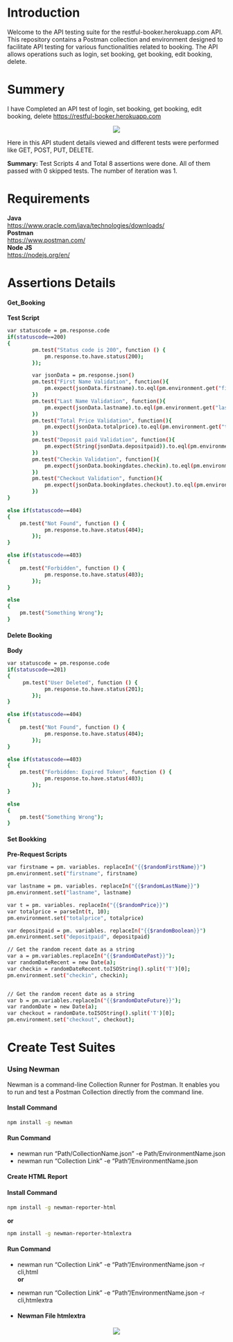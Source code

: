 # Introduction
Welcome to the API testing suite for the restful-booker.herokuapp.com API. This repository contains a Postman collection and environment designed to facilitate API testing for various functionalities related to booking. The API allows operations such as login, set booking, get booking, edit booking, delete. 

# Summery    
I have Completed an API test of login, set booking, get booking, edit booking, delete
https://restful-booker.herokuapp.com  
<p align="center">
  <img src="https://github.com/asaha12/cricket_19_keyboard/assets/113898640/8393cd4a-c9ed-402e-82b6-e08111601610" />
</p>
 

Here in this API student details viewed and different tests were performed like GET, POST, PUT, DELETE.

**Summary:** Test Scripts 4 and Total 8 assertions were done. All of them passed with 0 skipped tests. The number of iteration was 1.



# Requirements  
**Java**  
https://www.oracle.com/java/technologies/downloads/   
**Postman**   
https://www.postman.com/   
**Node JS**   
https://nodejs.org/en/    



# Assertions Details    
#### Get_Booking
**Test Script**
```bash
var statuscode = pm.response.code
if(statuscode==200)
{
        pm.test("Status code is 200", function () {
            pm.response.to.have.status(200);
        });

        var jsonData = pm.response.json()
        pm.test("First Name Validation", function(){
            pm.expect(jsonData.firstname).to.eql(pm.environment.get("firstname"))
        })  
        pm.test("Last Name Validation", function(){
            pm.expect(jsonData.lastname).to.eql(pm.environment.get("lastname"))
        })
        pm.test("Total Price Validation", function(){
            pm.expect(jsonData.totalprice).to.eql(pm.environment.get("totalprice"))
        })
        pm.test("Deposit paid Validation", function(){
            pm.expect(String(jsonData.depositpaid)).to.eql(pm.environment.get("depositpaid"))
        })
        pm.test("Checkin Validation", function(){
            pm.expect(jsonData.bookingdates.checkin).to.eql(pm.environment.get("checkin"))
        })
        pm.test("Checkout Validation", function(){
            pm.expect(jsonData.bookingdates.checkout).to.eql(pm.environment.get("checkout"))
        })
}

else if(statuscode==404)
{
    pm.test("Not Found", function () {
            pm.response.to.have.status(404);
        });
}

else if(statuscode==403)
{
    pm.test("Forbidden", function () {
            pm.response.to.have.status(403);
        });
}

else
{
    pm.test("Something Wrong");
}

```
#### Delete Booking
**Body**
```bash   
var statuscode = pm.response.code
if(statuscode==201)
{
     pm.test("User Deleted", function () {
            pm.response.to.have.status(201);
        });   
}

else if(statuscode==404)
{
    pm.test("Not Found", function () {
            pm.response.to.have.status(404);
        });
}

else if(statuscode==403)
{
    pm.test("Forbidden: Expired Token", function () {
            pm.response.to.have.status(403);
        });
}

else
{
    pm.test("Something Wrong");
}


```
#### Set Bookking
**Pre-Request Scripts**

```bash   
var firstname = pm. variables. replaceIn("{{$randomFirstName}}")
pm.environment.set("firstname", firstname)

var lastname = pm. variables. replaceIn("{{$randomLastName}}")
pm.environment.set("lastname", lastname)

var t = pm. variables. replaceIn("{{$randomPrice}}")
var totalprice = parseInt(t, 10);
pm.environment.set("totalprice", totalprice)

var depositpaid = pm. variables. replaceIn("{{$randomBoolean}}")
pm.environment.set("depositpaid", depositpaid)

// Get the random recent date as a string
var a = pm.variables.replaceIn("{{$randomDatePast}}");
var randomDateRecent = new Date(a);
var checkin = randomDateRecent.toISOString().split('T')[0];
pm.environment.set("checkin", checkin);


// Get the random recent date as a string
var b = pm.variables.replaceIn("{{$randomDateFuture}}");
var randomDate = new Date(a);
var checkout = randomDate.toISOString().split('T')[0];
pm.environment.set("checkout", checkout);
```



# Create Test Suites   

### Using Newman   


  Newman is a command-line Collection Runner for Postman. It enables you to run and test a Postman Collection directly from the command line.
#### Install Command    
```bash
npm install -g newman    
```
#### Run Command    
- newman run “Path/CollectionName.json” -e Path/EnvironmentName.json
- newman run “Collection Link” -e “Path”/EnvironmentName.json    

#### Create HTML Report  
 
#### Install Command      
```bash
npm install -g newman-reporter-html
```
**or**   
```bash
npm install -g newman-reporter-htmlextra    
```
#### Run Command      
- newman run “Collection Link” -e “Path”/EnvironmentName.json -r cli,html    
**or**    
- newman run “Collection Link” -e “Path”/EnvironmentName.json -r cli,htmlextra

- #### Newman File htmlextra
 <p align="center">
  <img src="https://github.com/asaha12/cricket_19_keyboard/assets/113898640/5ed484ce-2967-4a4e-942d-9e58049471d6"/></p>




